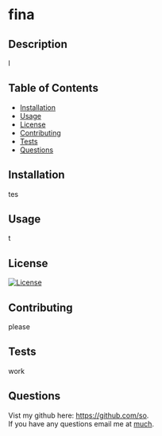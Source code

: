# fina
## Description 
l
## Table of Contents
- [Installation](#installation)
- [Usage](#usage)
- [License](#license)
- [Contributing](#contributing)
- [Tests](#tests)
- [Questions](#questions)
## Installation
tes
## Usage
t
## License
[![License](https://img.shields.io/badge/License-Apache%202.0-blue.svg)](https://opensource.org/licenses/Apache-2.0)  

## Contributing
please
## Tests
work
## Questions
Vist my github here: https://github.com/so.  
If you have any questions email me at [much](mailto:much).

